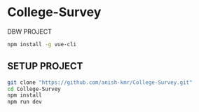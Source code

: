 # College-Survey
DBW PROJECT 

```bash
npm install -g vue-cli
```

## SETUP PROJECT
```bash
git clone "https://github.com/anish-kmr/College-Survey.git"
cd College-Survey
npm install
npm run dev
```

